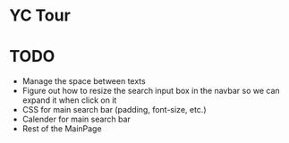 YC Tour
=======

TODO
====

* Manage the space between texts
* Figure out how to resize the search input box in the navbar so we can expand it when click on it
* CSS for main search bar (padding, font-size, etc.)
* Calender for main search bar
* Rest of the MainPage

